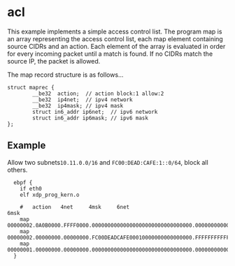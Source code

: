 # acl

This example implements a simple access control list.  The program map is an array representing the access control list,
each map element containing source CIDRs and an action. Each element of the array is evaluated in order for every incoming
packet until a match is found.  If no CIDRs match the source IP, the packet is allowed.

The map record structure is as follows...
```cgo
struct maprec { 
        __be32  action;  // action block:1 allow:2
        __be32  ip4net;  // ipv4 network
        __be32  ip4mask; // ipv4 mask
        struct in6_addr ip6net;  // ipv6 network
        struct in6_addr ip6mask; // ipv6 mask
};
```

## Example

Allow two subnets`10.11.0.0/16` and `FC00:DEAD:CAFE:1::0/64`, block all others.

```
  ebpf {
    if eth0
    elf xdp_prog_kern.o

    #   action   4net     4msk     6net                             6msk                            
    map 00000002.0A0B0000.FFFF0000.00000000000000000000000000000000.00000000000000000000000000000000
    map 00000002.00000000.00000000.FC00DEADCAFE00010000000000000000.FFFFFFFFFFFFFFFF0000000000000000
    map 00000001.00000000.00000000.00000000000000000000000000000000.00000000000000000000000000000000
  }
```
